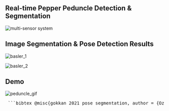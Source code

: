 ## Real-time Pepper Peduncle Detection & Segmentation

![multi-sensor system](https://github.com/user-attachments/assets/8f9fce95-7c58-4c3b-9f88-ab64a3192059)

## Image Segmentation & Pose Detection Results


![basler_1](https://github.com/user-attachments/assets/d5e3c321-a545-43e2-a8d5-110d9e277c9a)


![basler_2](https://github.com/user-attachments/assets/df3aef58-0d3a-41c8-b9b0-d14e35ba0702)


## Demo

![peduncle_gif](https://github.com/user-attachments/assets/79d08d38-2888-4ea2-bb02-1661fc45b9e4)


<pre> ```bibtex @misc{gokkan_2021_pose_segmentation, author = {Ozan Gökkan}, title = {Real-Time Image Segmentation & Pose Detection}, year = 2021, howpublished = {\url{https://github.com/ogokk/real-time_objectDetection}}, note = {Accessed: 2025-06-19} } ``` </pre>
